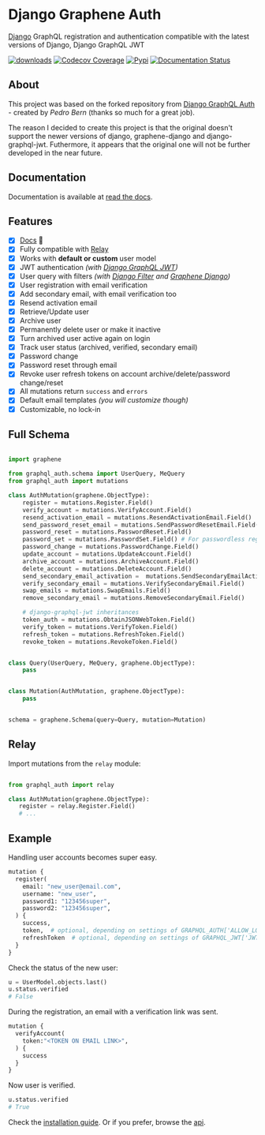 # Django Graphene Auth

[Django](https://github.com/django/django) GraphQL registration and authentication
compatible with the latest versions of Django, Django GraphQL JWT

[![downloads](https://img.shields.io/pypi/dm/django-graphene-auth)](https://pypistats.org/packages/django-graphene-auth)
[![Codecov Coverage](https://img.shields.io/codecov/c/github/ptbang/django-graphene-auth)](https://app.codecov.io/github/ptbang/django-graphene-auth/tree)
[![Pypi](https://img.shields.io/pypi/v/django-graphene-auth.svg)](https://pypi.org/project/django-graphene-auth/)
[![Documentation Status](https://readthedocs.org/projects/django-graphene-auth/badge/?version=latest)](https://django-graphene-auth.readthedocs.io/en/latest/?badge=latest)


## About

This project was based on the forked repository from
[Django GraphQL Auth](https://github.com/PedroBern/django-graphql-auth) -
created by *Pedro Bern* (thanks so much for a great job).

The reason I decided to create this project is that the original doesn't support
the newer versions of django, graphene-django and django-graphql-jwt.
Futhermore, it appears that the original one will not be further developed in the near future.


## Documentation

Documentation is available at [read the docs](https://django-graphene-auth.readthedocs.io/en/latest/).


## Features

* [x] [Docs](https://django-graphene-auth.readthedocs.io/en/latest/) :tada:
* [x] Fully compatible with [Relay](https://github.com/facebook/relay>)
* [x] Works with **default or custom** user model
* [x] JWT authentication *(with [Django GraphQL JWT](https://github.com/flavors/django-graphql-jwt))*
* [x] User query with filters *(with [Django Filter](https://github.com/carltongibson/django-filter) and [Graphene Django](https://github.com/graphql-python/graphene-django))*
* [x] User registration with email verification
* [x] Add secondary email, with email verification too
* [x] Resend activation email
* [x] Retrieve/Update user
* [x] Archive user
* [x] Permanently delete user or make it inactive
* [x] Turn archived user active again on login
* [x] Track user status (archived, verified, secondary email)
* [x] Password change
* [x] Password reset through email
* [x] Revoke user refresh tokens on account archive/delete/password change/reset
* [x] All mutations return `success` and `errors`
* [x] Default email templates *(you will customize though)*
* [x] Customizable, no lock-in

## Full Schema

```python

import graphene

from graphql_auth.schema import UserQuery, MeQuery
from graphql_auth import mutations

class AuthMutation(graphene.ObjectType):
    register = mutations.Register.Field()
    verify_account = mutations.VerifyAccount.Field()
    resend_activation_email = mutations.ResendActivationEmail.Field()
    send_password_reset_email = mutations.SendPasswordResetEmail.Field()
    password_reset = mutations.PasswordReset.Field()
    password_set = mutations.PasswordSet.Field() # For passwordless registration
    password_change = mutations.PasswordChange.Field()
    update_account = mutations.UpdateAccount.Field()
    archive_account = mutations.ArchiveAccount.Field()
    delete_account = mutations.DeleteAccount.Field()
    send_secondary_email_activation =  mutations.SendSecondaryEmailActivation.Field()
    verify_secondary_email = mutations.VerifySecondaryEmail.Field()
    swap_emails = mutations.SwapEmails.Field()
    remove_secondary_email = mutations.RemoveSecondaryEmail.Field()

    # django-graphql-jwt inheritances
    token_auth = mutations.ObtainJSONWebToken.Field()
    verify_token = mutations.VerifyToken.Field()
    refresh_token = mutations.RefreshToken.Field()
    revoke_token = mutations.RevokeToken.Field()


class Query(UserQuery, MeQuery, graphene.ObjectType):
    pass


class Mutation(AuthMutation, graphene.ObjectType):
    pass


schema = graphene.Schema(query=Query, mutation=Mutation)
```


## Relay

Import mutations from the ``relay`` module:

```python

from graphql_auth import relay

class AuthMutation(graphene.ObjectType):
   register = relay.Register.Field()
   # ...
```


## Example

Handling user accounts becomes super easy.

```python
mutation {
  register(
    email: "new_user@email.com",
    username: "new_user",
    password1: "123456super",
    password2: "123456super",
  ) {
    success,
    token,  # optional, depending on settings of GRAPHQL_AUTH['ALLOW_LOGIN_NOT_VERIFIED']
    refreshToken  # optional, depending on settings of GRAPHQL_JWT['JWT_LONG_RUNNING_REFRESH_TOKEN']
  }
}
```

Check the status of the new user:

```python
u = UserModel.objects.last()
u.status.verified
# False
```

During the registration, an email with a verification link was sent.

```python
mutation {
  verifyAccount(
    token:"<TOKEN ON EMAIL LINK>",
  ) {
    success
  }
}
```

Now user is verified.

```python
u.status.verified
# True
```

Check the [installation guide](https://django-graphene-auth.readthedocs.io/en/latest/installation/). Or if you prefer, browse the [api](https://django-graphene-auth.readthedocs.io/en/latest/api/).

